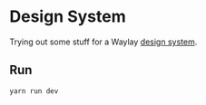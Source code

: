 # Design System

Trying out some stuff for a Waylay [design system](https://airbnb.design/building-a-visual-language/).

## Run

`yarn run dev`
